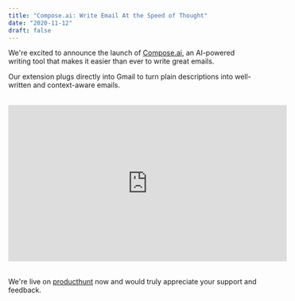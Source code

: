 ```yaml
---
title: "Compose.ai: Write Email At the Speed of Thought"
date: "2020-11-12"
draft: false
---
```


We're excited to announce the launch of [Compose.ai](https://compose.ai), an AI-powered writing tool that makes it easier than ever to write great emails.

Our extension plugs directly into Gmail to turn plain descriptions into well-written and context-aware emails.

<div style="margin-top: 2rem; margin-bottom: 2rem;"> 
    <iframe width="560" height="315" src="https://www.youtube.com/embed/BLzRft4mjCY" frameborder="0" allow="accelerometer; autoplay; clipboard-write; encrypted-media; gyroscope; picture-in-picture" allowfullscreen></iframe>
</div>

We're live on [producthunt](https://www.producthunt.com/posts/compose-ai) now and would truly appreciate your support and feedback.
